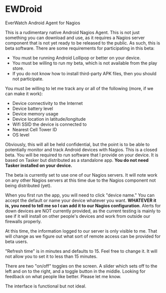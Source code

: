 # EWDroid
EverWatch Android Agent for Nagios

This is a rudimentary native Android Nagios Agent.  This is not just something you can download and use, as it requires a Nagios server component that is not yet ready to be released to the public.  As such, this is beta software.  There are some requirements for participating in this beta:

* You must be running Android Lollipop or better on your device.
* You must be willing to run my beta, which is not available from the play store.
* If you do not know how to install third-party APK files, then you should not participate.

You must be willing to let me track any or all of the following (more, if we can make it work):
* Device connectivity to the Internet
* Device battery level
* Device memory usage
* Device location in latitude/longitude
* Wifi SSID the device is connected to
* Nearest Cell Tower ID
* OS level

Obviously, this will all be held confidential, but the point is to be able to potentially monitor and track Android devices with Nagios.  This is a closed beta.  You will be required to run software that I provide on your device.  It is based on Tasker but distributed as a standalone app.  **You do not need Tasker installed on your device.**

The beta is currently set to use one of our Nagios servers.  It will note work on any other Nagios servers at this time due to the Nagios component not being distributed (yet).

When you first run the app, you will need to click "device name." You can accept the default or name your device whatever you want. **WHATEVER it is, you need to tell me so I can add it to our Nagios configuration**.  Alerts for down devices are NOT currently provided, as the current testing is mainly to see if it will install on other people's devices and work from outside our firewalls properly.

At this time, the information logged to our server is only visible to me.  That will change as we figure out what sort of remote access can be provided for beta users.

"Refresh time" is in minutes and defaults to 15. Feel free to change it.  It will not allow you to set it to less than 15 minutes.

There are two "on/off" toggles on the screen. A slider which sets off to the left and on to the right, and a toggle button in the middle.  Looking for feedback on what people like better.  Please let me know.

The interface is functional but not ideal.
